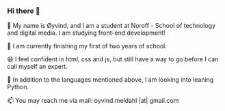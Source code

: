 ### Hi there 👋

💬 My name is Øyvind, and I am a student at Noroff - School of technology and digital media. I am studying front-end development!

🌱 I am currently finishing my first of two years of school.

😄 I feel confident in html, css and js, but still have a way to go before I can call myself an expert.

🔭 In addition to the languages mentioned above, I am looking into leaning Python.

📫 You may reach me via mail: oyvind.meldahl |at| gmail.com

<!--
**oyvind-meldahl/oyvind-meldahl** is a ✨ _special_ ✨ repository because its `README.md` (this file) appears on your GitHub profile.

Here are some ideas to get you started:

- 🔭 I’m currently working on ...
- 🌱 I’m currently learning ...
- 👯 I’m looking to collaborate on ...
- 🤔 I’m looking for help with ...
- 💬 Ask me about ...
- 📫 How to reach me: ...
- 😄 Pronouns: ...
- ⚡ Fun fact: ...
-->
